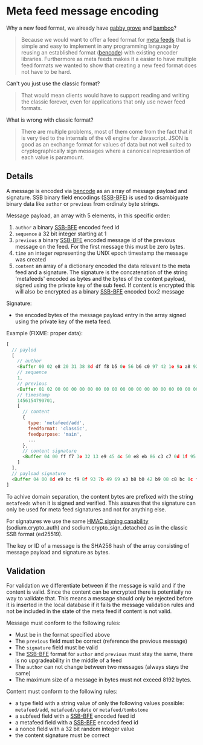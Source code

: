 # Meta feed message encoding

Why a new feed format, we already have [gabby grove] and [bamboo]?

> Because we would want to offer a feed format for [meta feeds] that is
> simple and easy to implement in any programming language by reusing an
> established format ([bencode]) with existing encoder libraries.
> Furthermore as meta feeds makes it a easier to have multiple feed formats
> we wanted to show that creating a new feed format does not have to be hard.

Can't you just use the classic format?

> That would mean clients would have to support reading and writing the
> classic forever, even for applications that only use newer feed formats.

What is wrong with classic format?

> There are multiple problems, most of them come from the fact that
> it is very tied to the internals of the v8 engine for Javascript.
> JSON is good as an exchange format for values of data but not well
> suited to cryptographically sign messages where a canonical represantion
> of each value is paramount.

## Details

A message is encoded via [bencode] as an array of message payload and signature.
SSB binary field encodings ([SSB-BFE]) is used to disambiguate binary data like `author` or `previous` from ordinaty byte strings.

Message payload, an array with 5 elements, in this specific order:

1) `author` a binary [SSB-BFE] encoded feed id
2) `sequence` a 32 bit integer starting at 1
3) `previous` a binary [SSB-BFE] encoded message id of the previous message
  on the feed. For the first message this must be zero bytes.
4) `time` an integer representing the UNIX epoch timestamp the message
  was created
5) `content` an array of a dictionary encoded the data relevant to the
  meta feed and a signature. The signature is the concatenation of the
  string 'metafeeds' encoded as bytes and the bytes of the content
  payload, signed using the private key of the sub feed. If content is
  encrypted this will also be encrypted as a binary [SSB-BFE] encoded
  box2 message

Signature:

- the encoded bytes of the message payload entry in the array signed using the
  private key of the meta feed.

Example (FIXME: proper data):

```js
[
  // paylod
  [
    // author
    <Buffer 00 02 e8 20 31 38 8d df f8 b5 0e 56 b6 c0 97 42 1e 9a a8 92 ec 04 e9 42 fa fd 31 dc 3d 2c 2e 3e 52 fd>,
    // sequence
    1,
    // previous
    <Buffer 01 02 00 00 00 00 00 00 00 00 00 00 00 00 00 00 00 00 00 00 00 00 00 00 00 00 00 00 00 00 00 00 00 00>,
    // timestamp
    1456154790701,
    [
      // content
      { 
        type: 'metafeed/add', 
        feedformat: 'classic', 
        feedpurpose: 'main', 
        ...
      },
      // content signature
      <Buffer 04 00 ff f7 3e 32 13 e9 45 4c 50 e8 eb 86 c3 c7 0d 1f 95 dd d2 29 95 41 c5 3b fa 50 8c 8b a3 f1 3a 6f ce 33 9d ba 61 70 12 b5 83 99 4f 75 8c 60 a3 fa ... 16 more bytes> 
    ]
  ],
  // payload signature
  <Buffer 04 00 8d e9 bc f9 8f 93 7b 49 69 a3 b8 b0 42 b9 08 c8 bc 0c f3 2d 43 50 08 84 20 14 06 e7 06 bc 21 f0 ff 29 a1 fc f9 55 25 9f c1 ac e0 90 17 f1 33 6a ... 16 more bytes> 
]
```

To achive domain separation, the content bytes are prefixed with
the string `metafeeds` when it is signed and verified.
This assures that the signature can only be used for
meta feed signatures and not for anything else.

For signatures we use the same [HMAC signing capability]
(sodium.crypto_auth) and sodium.crypto_sign_detached as in the classic
SSB format (ed25519).

The key or ID of a message is the SHA256 hash of the array consisting
of message payload and signature as bytes.

## Validation

For validation we differentiate between if the message is valid and if
the content is valid. Since the content can be encrypted there is
potentially no way to validate that. This means a message should only
be rejected before it is inserted in the local database if it fails
the message validation rules and not be included in the state of the
meta feed if content is not valid.

Message must conform to the following rules:
 - Must be in the format specified above
 - The `previous` field must be correct (reference the previous message)
 - The `signature` field must be valid
 - The [SSB-BFE] format for `author` and `previous` must stay the same,
   there is no upgradeability in the middle of a feed
 - The `author` can not change between two messages (always stays the same)
 - The maximum size of a message in bytes must not exceed 8192 bytes.

Content must conform to the following rules:
 - a type field with a string value of only the following values
   possible: `metafeed/add`, `metafeed/update` or `metafeed/tombstone`
 - a subfeed field with a [SSB-BFE] encoded feed id
 - a metafeed field with a [SSB-BFE] encoded feed id
 - a nonce field with a 32 bit random integer value
 - the content signature must be correct


[SSB]: https://github.com/ssbc/
[gabby grove]: https://github.com/ssbc/ssb-spec-drafts/tree/master/drafts/draft-ssb-core-gabbygrove/00
[bamboo]: https://github.com/AljoschaMeyer/bamboo
[meta feeds]: https://github.com/ssb-ngi-pointer/ssb-meta-feed-spec
[SSB-BFE]: https://github.com/ssb-ngi-pointer/ssb-binary-field-encodings
[HMAC signing capability]: https://github.com/ssb-js/ssb-keys#signobjkeys-hmac_key-obj
[bencode]: https://en.wikipedia.org/wiki/Bencode
